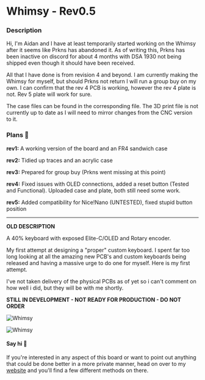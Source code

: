 # Whimsy - Rev0.5

### Description

Hi, I'm Aidan and I have at least temporarily started working on the Whimsy after it seems like Prkns has abandoned it. As of writing this, Prkns has been inactive on discord for about 4 months with DSA 1930 not being shipped even though it should have been received.

All that I have done is from revision 4 and beyond. I am currently making the Whimsy for myself, but should Prkns not return I will run a group buy on my own. I can confirm that the rev 4 PCB is working, however the rev 4 plate is not. Rev 5 plate will work for sure.

The case files can be found in the corresponding file. The 3D print file is not currently up to date as I will need to mirror changes from the CNC version to it.

### Plans 🤔

**rev1:** A working version of the board and an FR4 sandwich case

**rev2:** Tidied up traces and an acrylic case

**rev3:** Prepared for group buy (Prkns went missing at this point)

**rev4:** Fixed issues with OLED connections, added a reset button (Tested and Functional). Uploaded case and plate, both still need some work.

**rev5:** Added compatibility for Nice!Nano (UNTESTED), fixed stupid button position

---

**OLD DESCRIPTION**

A 40% keyboard with exposed Elite-C/OLED and Rotary encoder.

My first attempt at designing a "proper" custom keyboard. I spent far too long looking at all the amazing new PCB's and custom keyboards being released and having a massive urge to do one for myself. Here is my first attempt.

I've not taken delivery of the physical PCBs as of yet so i can't comment on how well i did, but they will be with me shortly.

**STILL IN DEVELOPMENT - NOT READY FOR PRODUCTION - DO NOT ORDER**

![Whimsy](https://raw.githubusercontent.com/Prkns/Whimsy/master/Images/Whimsy-128x32.png)

![Whimsy](https://raw.githubusercontent.com/Prkns/Whimsy/master/Images/Whimsy-128x64.png)

#### Say hi 👋

If you're interested in any aspect of this board or want to point out anything that could be done better in a more private manner, head on over to my [website](https://prkns.me/) and you'll find a few different methods on there.
